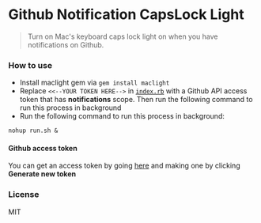 # Github Notification CapsLock Light

> Turn on Mac's keyboard caps lock light on when you have notifications on Github.

### How to use

* Install maclight gem via `gem install maclight`
* Replace `<<--YOUR TOKEN HERE-->` in [`index.rb`](./index.rb) with a Github API access token that has **notifications** scope. Then run the following command to run this process in background
* Run the following command to run this process in background:

```shell
nohup run.sh &
```


#### Github access token
You can get an access token by going [here](https://github.com/settings/applications) and making one by clicking **Generate new token**

### License
MIT
